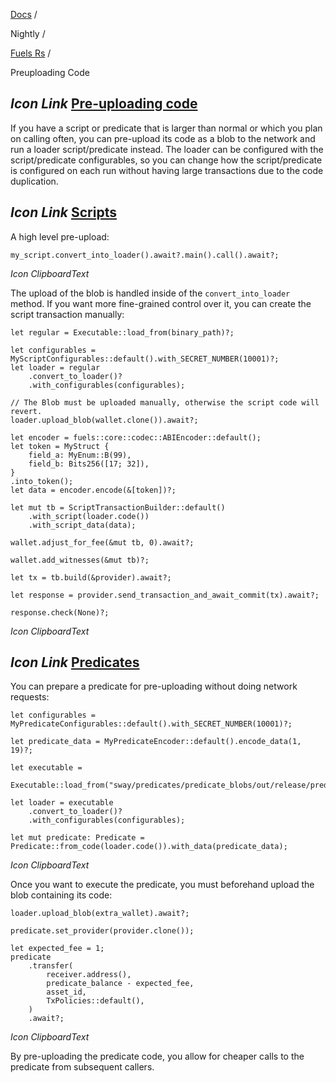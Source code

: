 [Docs](https://docs.fuel.network/) /

Nightly  /

[Fuels Rs](https://docs.fuel.network/docs/nightly/fuels-rs/) /

Preuploading Code

## _Icon Link_ [Pre-uploading code](https://docs.fuel.network/docs/nightly/fuels-rs/preuploading-code/\#pre-uploading-code)

If you have a script or predicate that is larger than normal or which you plan
on calling often, you can pre-upload its code as a blob to the network and run a
loader script/predicate instead. The loader can be configured with the
script/predicate configurables, so you can change how the script/predicate is
configured on each run without having large transactions due to the code
duplication.

## _Icon Link_ [Scripts](https://docs.fuel.network/docs/nightly/fuels-rs/preuploading-code/\#scripts)

A high level pre-upload:

```fuel_Box fuel_Box-idXKMmm-css
my_script.convert_into_loader().await?.main().call().await?;
```

_Icon ClipboardText_

The upload of the blob is handled inside of the `convert_into_loader` method. If you
want more fine-grained control over it, you can create the script transaction
manually:

```fuel_Box fuel_Box-idXKMmm-css
let regular = Executable::load_from(binary_path)?;

let configurables = MyScriptConfigurables::default().with_SECRET_NUMBER(10001)?;
let loader = regular
    .convert_to_loader()?
    .with_configurables(configurables);

// The Blob must be uploaded manually, otherwise the script code will revert.
loader.upload_blob(wallet.clone()).await?;

let encoder = fuels::core::codec::ABIEncoder::default();
let token = MyStruct {
    field_a: MyEnum::B(99),
    field_b: Bits256([17; 32]),
}
.into_token();
let data = encoder.encode(&[token])?;

let mut tb = ScriptTransactionBuilder::default()
    .with_script(loader.code())
    .with_script_data(data);

wallet.adjust_for_fee(&mut tb, 0).await?;

wallet.add_witnesses(&mut tb)?;

let tx = tb.build(&provider).await?;

let response = provider.send_transaction_and_await_commit(tx).await?;

response.check(None)?;
```

_Icon ClipboardText_

## _Icon Link_ [Predicates](https://docs.fuel.network/docs/nightly/fuels-rs/preuploading-code/\#predicates)

You can prepare a predicate for pre-uploading without doing network requests:

```fuel_Box fuel_Box-idXKMmm-css
let configurables = MyPredicateConfigurables::default().with_SECRET_NUMBER(10001)?;

let predicate_data = MyPredicateEncoder::default().encode_data(1, 19)?;

let executable =
    Executable::load_from("sway/predicates/predicate_blobs/out/release/predicate_blobs.bin")?;

let loader = executable
    .convert_to_loader()?
    .with_configurables(configurables);

let mut predicate: Predicate = Predicate::from_code(loader.code()).with_data(predicate_data);
```

_Icon ClipboardText_

Once you want to execute the predicate, you must beforehand upload the blob
containing its code:

```fuel_Box fuel_Box-idXKMmm-css
loader.upload_blob(extra_wallet).await?;

predicate.set_provider(provider.clone());

let expected_fee = 1;
predicate
    .transfer(
        receiver.address(),
        predicate_balance - expected_fee,
        asset_id,
        TxPolicies::default(),
    )
    .await?;
```

_Icon ClipboardText_

By pre-uploading the predicate code, you allow for cheaper calls to the predicate
from subsequent callers.